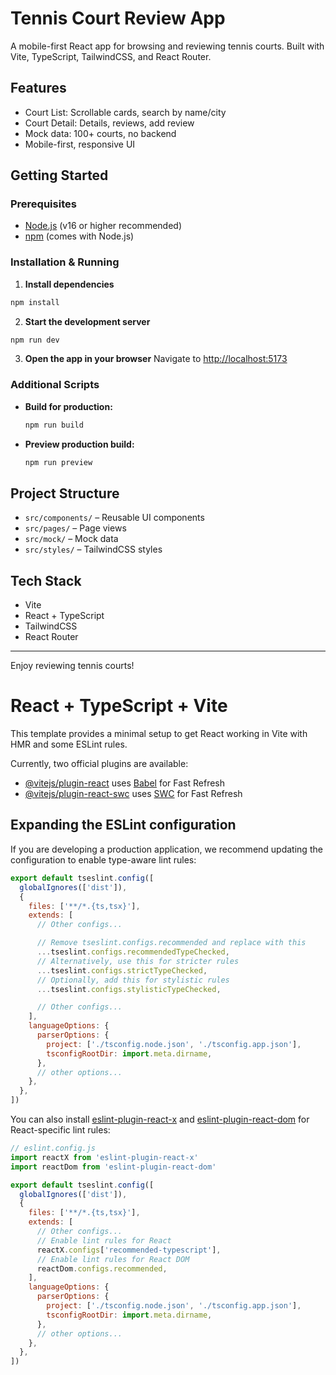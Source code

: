 # Tennis Court Review App

A mobile-first React app for browsing and reviewing tennis courts. Built with Vite, TypeScript, TailwindCSS, and React Router.

## Features
- Court List: Scrollable cards, search by name/city
- Court Detail: Details, reviews, add review
- Mock data: 100+ courts, no backend
- Mobile-first, responsive UI

## Getting Started

### Prerequisites

- [Node.js](https://nodejs.org/) (v16 or higher recommended)
- [npm](https://www.npmjs.com/) (comes with Node.js)

### Installation & Running

1. **Install dependencies**
  ```sh
  npm install
  ```

2. **Start the development server**
  ```sh
  npm run dev
  ```

3. **Open the app in your browser**
  Navigate to [http://localhost:5173](http://localhost:5173)

### Additional Scripts

- **Build for production:**
  ```sh
  npm run build
  ```
- **Preview production build:**
  ```sh
  npm run preview
  ```

## Project Structure
- `src/components/` – Reusable UI components
- `src/pages/` – Page views
- `src/mock/` – Mock data
- `src/styles/` – TailwindCSS styles

## Tech Stack
- Vite
- React + TypeScript
- TailwindCSS
- React Router

---
Enjoy reviewing tennis courts!

# React + TypeScript + Vite

This template provides a minimal setup to get React working in Vite with HMR and some ESLint rules.

Currently, two official plugins are available:

- [@vitejs/plugin-react](https://github.com/vitejs/vite-plugin-react/blob/main/packages/plugin-react) uses [Babel](https://babeljs.io/) for Fast Refresh
- [@vitejs/plugin-react-swc](https://github.com/vitejs/vite-plugin-react/blob/main/packages/plugin-react-swc) uses [SWC](https://swc.rs/) for Fast Refresh

## Expanding the ESLint configuration

If you are developing a production application, we recommend updating the configuration to enable type-aware lint rules:

```js
export default tseslint.config([
  globalIgnores(['dist']),
  {
    files: ['**/*.{ts,tsx}'],
    extends: [
      // Other configs...

      // Remove tseslint.configs.recommended and replace with this
      ...tseslint.configs.recommendedTypeChecked,
      // Alternatively, use this for stricter rules
      ...tseslint.configs.strictTypeChecked,
      // Optionally, add this for stylistic rules
      ...tseslint.configs.stylisticTypeChecked,

      // Other configs...
    ],
    languageOptions: {
      parserOptions: {
        project: ['./tsconfig.node.json', './tsconfig.app.json'],
        tsconfigRootDir: import.meta.dirname,
      },
      // other options...
    },
  },
])
```

You can also install [eslint-plugin-react-x](https://github.com/Rel1cx/eslint-react/tree/main/packages/plugins/eslint-plugin-react-x) and [eslint-plugin-react-dom](https://github.com/Rel1cx/eslint-react/tree/main/packages/plugins/eslint-plugin-react-dom) for React-specific lint rules:

```js
// eslint.config.js
import reactX from 'eslint-plugin-react-x'
import reactDom from 'eslint-plugin-react-dom'

export default tseslint.config([
  globalIgnores(['dist']),
  {
    files: ['**/*.{ts,tsx}'],
    extends: [
      // Other configs...
      // Enable lint rules for React
      reactX.configs['recommended-typescript'],
      // Enable lint rules for React DOM
      reactDom.configs.recommended,
    ],
    languageOptions: {
      parserOptions: {
        project: ['./tsconfig.node.json', './tsconfig.app.json'],
        tsconfigRootDir: import.meta.dirname,
      },
      // other options...
    },
  },
])
```

